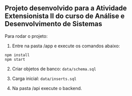 ## Projeto desenvolvido para a Atividade Extensionista II do curso de Análise e Desenvolvimento de Sistemas

Para rodar o projeto:
1. Entre na pasta /app e execute os comandos abaixo:
```
npm install
npm start
```

2. Criar objetos de banco: `data/schema.sql`

3. Carga inicial: `data/inserts.sql`

4. Na pasta /api execute o backend.
